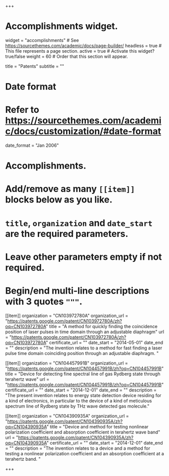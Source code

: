 +++
# Accomplishments widget.
widget = "accomplishments"  # See https://sourcethemes.com/academic/docs/page-builder/
headless = true  # This file represents a page section.
active = true  # Activate this widget? true/false
weight = 60  # Order that this section will appear.

title = "Patents"
subtitle = ""

# Date format
#   Refer to https://sourcethemes.com/academic/docs/customization/#date-format
date_format = "Jan 2006"

# Accomplishments.
#   Add/remove as many `[[item]]` blocks below as you like.
#   `title`, `organization` and `date_start` are the required parameters.
#   Leave other parameters empty if not required.
#   Begin/end multi-line descriptions with 3 quotes `"""`.

[[item]]
  organization = "CN103972780A"
  organization_url = "https://patents.google.com/patent/CN103972780A/zh?oq=CN103972780A"
  title = "A method for quickly finding the coincidence position of laser pulses in time domain through an adjustable diaphragm"
  url = "https://patents.google.com/patent/CN103972780A/zh?oq=CN103972780A"
  certificate_url = ""
  date_start = "2014-05-01"
  date_end = ""
  description = "The invention relates to a method for fast finding a laser pulse time domain coinciding position through an adjustable diaphragm. "
  
[[item]]
  organization = "CN104457991B"
  organization_url = "https://patents.google.com/patent/CN104457991B/zh?oq=CN104457991B"
  title = "Device for detecting fine spectral line of gas Rydberg state through terahertz wave"
  url = "https://patents.google.com/patent/CN104457991B/zh?oq=CN104457991B"
  certificate_url = ""
  date_start = "2014-12-01"
  date_end = ""
  description = "The present invention relates to energy state detection device residing for a kind of electronics, in particular to the device of a kind of meticulous spectrum line of Rydberg state by THz wave detected gas molecule."

[[item]]
  organization = "CN104390935A"
  organization_url = "https://patents.google.com/patent/CN104390935A/zh?oq=CN104390935A"
  title = "Device and method for testing nonlinear polarization coefficient and absorption coefficient in terahertz wave band"
  url = "https://patents.google.com/patent/CN104390935A/zh?oq=CN104390935A"
  certificate_url = ""
  date_start = "2014-12-01"
  date_end = ""
  description = "The invention relates to a device and a method for testing a nonlinear polarization coefficient and an absorption coefficient at a terahertz band. "
  
+++

